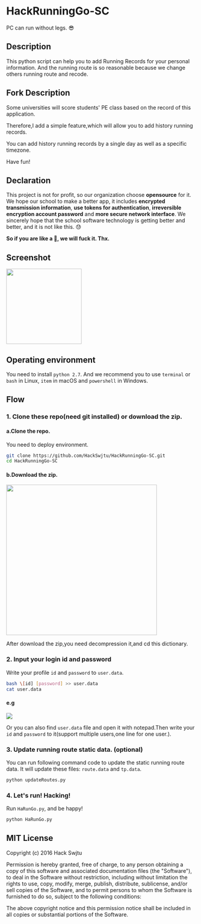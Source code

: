# HackRunningGo-SC
PC can run without legs. 😎

## Description

This python script can help you to add Running Records for your personal information. And the running route is so reasonable because we change others running route and recode.

## Fork Description

Some universities will score students' PE class based on the record of this application.

Therefore,I add a simple feature,which will allow you to add history running records.

You can add history running records by a single day as well as a specific timezone.

Have fun!

## Declaration

This project is not for profit, so our organization choose **opensource** for it. 
We hope our school to make a better app, it includes **encrypted transmission information**, **use tokens for authentication**, **irreversible encryption account password** and **more secure network interface**. We sincerely hope that the school software technology is getting better and better, and it is not like this. 😓

**So if you are like a 💩, we will fuck it. Thx.**


## Screenshot

<img src="/screenshot/ss.png" width="200px" />

## Operating environment

You need to install `python 2.7`. 
And we recommend you to use `terminal` or `bash` in Linux, `item` in macOS and `powershell` in Windows.

## Flow

### 1. Clone these repo(need git installed) or download the zip.

#### a.Clone the repo.

You need to deploy environment. 

```bash
git clone https://github.com/HackSwjtu/HackRunningGo-SC.git 
cd HackRunningGo-SC
```

#### b.Download the zip.

<image src="screenshot/ss3.png" width="400px" />

After download the zip,you need decompression it,and cd this dictionary.

### 2. Input your login id and password

Write your profile `id` and `password` to `user.data`.

```bash
bash \[id] [password] >> user.data
cat user.data
```

#### e.g

![](/screenshot/ss2.png)

Or you can also find `user.data` file and open it with notepad.Then write your `id` and `password` to it(support multiple users,one line for one user.).


### 3. Update running route static data. (optional)

You can run following command code to update the static running route data. It will update these files: `route.data` and `tp.data`.

```bash
python updateRoutes.py
```


### 4. Let's run! Hacking!

Run `HaRunGo.py`, and be happy! 

```bash
python HaRunGo.py
```

## MIT License

Copyright (c) 2016 Hack Swjtu

Permission is hereby granted, free of charge, to any person obtaining a copy
of this software and associated documentation files (the "Software"), to deal
in the Software without restriction, including without limitation the rights
to use, copy, modify, merge, publish, distribute, sublicense, and/or sell
copies of the Software, and to permit persons to whom the Software is
furnished to do so, subject to the following conditions:

The above copyright notice and this permission notice shall be included in all
copies or substantial portions of the Software.







